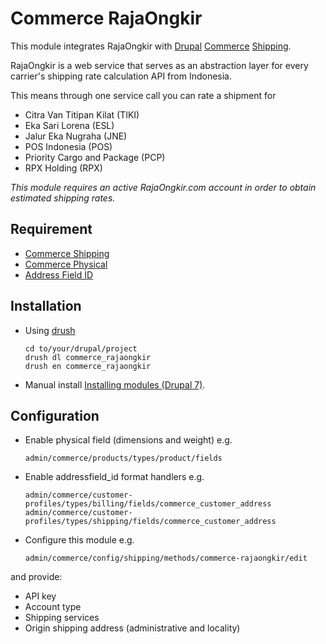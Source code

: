 # Commerce RajaOngkir

This module integrates RajaOngkir with [Drupal](//drupal.org) [Commerce](//drupal.org/project/commerce) [Shipping](//drupal.org/project/commerce_shipping).

RajaOngkir is a web service that serves as an abstraction layer for every carrier's shipping rate calculation API from Indonesia.

This means through one service call you can rate a shipment for

- Citra Van Titipan Kilat (TIKI)
- Eka Sari Lorena (ESL)
- Jalur Eka Nugraha (JNE)
- POS Indonesia (POS)
- Priority Cargo and Package (PCP)
- RPX Holding (RPX)

_This module requires an active RajaOngkir.com account in order to obtain estimated shipping rates._

## Requirement

- [Commerce Shipping](//drupal.org/project/commerce_shipping)
- [Commerce Physical](//drupal.org/project/commerce_physical)
- [Address Field ID](//www.drupal.org/sandbox/is/2129777)

## Installation
- Using [drush](https://github.com/drush-ops/drush)

  ```Shell
  cd to/your/drupal/project
  drush dl commerce_rajaongkir
  drush en commerce_rajaongkir
  ```

- Manual install [Installing modules (Drupal 7)](https://www.drupal.org/documentation/install/modules-themes/modules-7).

## Configuration
- Enable physical field (dimensions and weight) e.g.

  ```Shell
  admin/commerce/products/types/product/fields
  ```

- Enable addressfield_id format handlers e.g.

  ```Shell
  admin/commerce/customer-profiles/types/billing/fields/commerce_customer_address
  admin/commerce/customer-profiles/types/shipping/fields/commerce_customer_address
  ```

- Configure this module e.g.

  ```Shell
  admin/commerce/config/shipping/methods/commerce-rajaongkir/edit
  ```

and provide:
  - API key
  - Account type
  - Shipping services
  - Origin shipping address (administrative and locality)
